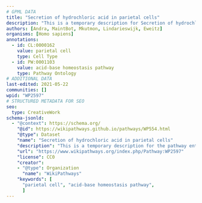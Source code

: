 ```yaml
---
# GPML DATA
title: "Secretion of hydrochloric acid in parietal cells"
description: "This is a temporary description for Secretion of hydrochloric acid in parietal cells"
authors: [Andra, MaintBot, Mkutmon, Lindarieswijk, Eweitz]
organisms: [Homo sapiens]
annotations:
  - id: CL:0000162
    value: parietal cell
    type: Cell Type
  - id: PW:0001103
    value: acid-base homeostasis pathway
    type: Pathway Ontology
# ADDITIONAL DATA
last-edited: 2021-05-22
communities: []
wpid: "WP2597"
# STRUCTURED METADATA FOR SEO
seo:
  type: CreativeWork
schema-jsonld:
  - "@context": https://schema.org/
    "@id": https://wikipathways.github.io/pathways/WP554.html
    "@type": Dataset
    "name": "Secretion of hydrochloric acid in parietal cells"
    "description": "This is a temporary description for the pathway entitled: Secretion of hydrochloric acid in parietal cells"
    "url": "https://www.wikipathways.org/index.php/Pathway:WP2597"
    "license": CC0
    "creator":
    - "@type": Organization
      "name": "WikiPathways"
    "keywords": [
      "parietal cell", "acid-base homeostasis pathway",
      ]
---
```

